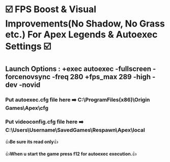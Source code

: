 #  :ballot_box_with_check: FPS Boost & Visual Improvements(No Shadow, No Grass etc.) For Apex Legends & Autoexec Settings  :ballot_box_with_check:


## Launch Options : +exec autoexec -fullscreen -forcenovsync -freq 280 +fps_max 289 -high -dev -novid


### Put autoexec.cfg file here  :arrow_right: C:\ProgramFiles(x86)\Origin Games\Apex\cfg


### Put videoconfig.cfg file here  :arrow_right: C:\Users\Username\SavedGames\Respawn\Apex\local               

:+1:**Be sure its read only**:+1:

:+1:**When u start the game press f12 for autoexec execution.**:+1:
